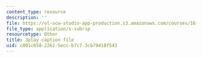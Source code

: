 ```yaml
---
content_type: resource
description: ''
file: https://ol-ocw-studio-app-production.s3.amazonaws.com/courses/16-885j-aircraft-systems-engineering-fall-2005/c801c65822625eccb7c73cb79418f543_bOAyzURugaw.vtt
file_type: application/x-subrip
resourcetype: Other
title: 3play caption file
uid: c801c658-2262-5ecc-b7c7-3cb79418f543
---
```


